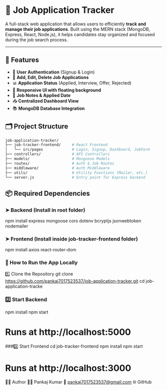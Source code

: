 # 💼 Job Application Tracker

A full-stack web application that allows users to efficiently **track and manage their job applications**. Built using the MERN stack (MongoDB, Express, React, Node.js), it helps candidates stay organized and focused during the job search process.

---

## 🚀 Features

- 🔐 **User Authentication** (Signup & Login)
- 📝 **Add, Edit, Delete Job Applications**
- 📊 **Application Status** (Applied, Interview, Offer, Rejected)
- 🎨 **Responsive UI with floating background**
- 📌 **Job Notes & Applied Date**
- 📥 **Centralized Dashboard View**
- 📚 **MongoDB Database Integration**

## 🗂️ Project Structure

```bash
job-application-tracker/
├── job-tracker-frontend/     # React Frontend
│   └── src/pages             # Login, Signup, Dashboard, JobForm
├── controllers/              # API Controllers
├── models/                   # Mongoose Models
├── routes/                   # Auth & Job Routes
├── middleware/               # Auth Middleware
├── utils/                    # Utility Functions (Mailer, etc.)
└── server.js                 # Entry point for Express backend
```

## 📦 Required Dependencies

### ➤ Backend (Install in root folder)
npm install express mongoose cors dotenv bcryptjs jsonwebtoken nodemailer

### ➤ Frontend (Install inside job-tracker-frontend folder)
npm install axios react-router-dom

### 🚀 How to Run the App Locally
1️⃣ Clone the Repository
git clone https://github.com/pankaj7017523537/job-application-tracker.git
cd job-application-tracke

### 2️⃣ Start Backend 
npm install
npm start
# Runs at http://localhost:5000

###3️⃣ Start Frontend
cd job-tracker-frontend
npm install
npm start
# Runs at http://localhost:3000

🧑‍💻 Author
👨‍💻 Pankaj Kumar
📧 pankaj7017523537@gmail.com
🌐 GitHub



